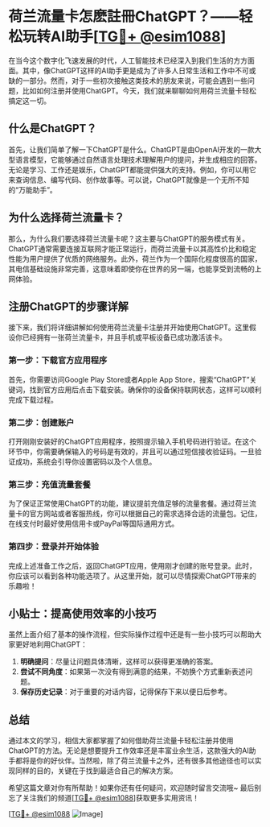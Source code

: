# 荷兰流量卡怎麽註冊ChatGPT？——轻松玩转AI助手[[TG💪+ @esim1088](https://t.me/s/esim1088)]

在当今这个数字化飞速发展的时代，人工智能技术已经深入到我们生活的方方面面。其中，像ChatGPT这样的AI助手更是成为了许多人日常生活和工作中不可或缺的一部分。然而，对于一些初次接触这类技术的朋友来说，可能会遇到一些问题，比如如何注册并使用ChatGPT。今天，我们就来聊聊如何用荷兰流量卡轻松搞定这一切。

## 什么是ChatGPT？

首先，让我们简单了解一下ChatGPT是什么。ChatGPT是由OpenAI开发的一款大型语言模型，它能够通过自然语言处理技术理解用户的提问，并生成相应的回答。无论是学习、工作还是娱乐，ChatGPT都能提供强大的支持。例如，你可以用它来查询信息、编写代码、创作故事等。可以说，ChatGPT就像是一个无所不知的“万能助手”。

## 为什么选择荷兰流量卡？

那么，为什么我们要选择荷兰流量卡呢？这主要与ChatGPT的服务模式有关。ChatGPT通常需要连接互联网才能正常运行，而荷兰流量卡以其高性价比和稳定性能为用户提供了优质的网络服务。此外，荷兰作为一个国际化程度很高的国家，其电信基础设施非常完善，这意味着即使你在世界的另一端，也能享受到流畅的上网体验。

## 注册ChatGPT的步骤详解

接下来，我们将详细讲解如何使用荷兰流量卡注册并开始使用ChatGPT。这里假设你已经拥有一张荷兰流量卡，并且手机或平板设备已成功激活该卡。

### 第一步：下载官方应用程序

首先，你需要访问Google Play Store或者Apple App Store，搜索“ChatGPT”关键词，找到官方应用后点击下载安装。确保你的设备保持联网状态，这样可以顺利完成下载过程。

### 第二步：创建账户

打开刚刚安装好的ChatGPT应用程序，按照提示输入手机号码进行验证。在这个环节中，你需要确保输入的号码是有效的，并且可以通过短信接收验证码。一旦验证成功，系统会引导你设置密码以及个人信息。

### 第三步：充值流量套餐

为了保证正常使用ChatGPT的功能，建议提前充值足够的流量套餐。通过荷兰流量卡的官方网站或者客服热线，你可以根据自己的需求选择合适的流量包。记住，在线支付时最好使用信用卡或PayPal等国际通用方式。

### 第四步：登录并开始体验

完成上述准备工作之后，返回ChatGPT应用，使用刚才创建的账号登录。此时，你应该可以看到各种功能选项了。从这里开始，就可以尽情探索ChatGPT带来的乐趣啦！

## 小贴士：提高使用效率的小技巧

虽然上面介绍了基本的操作流程，但实际操作过程中还是有一些小技巧可以帮助大家更好地利用ChatGPT：

1. **明确提问**：尽量让问题具体清晰，这样可以获得更准确的答案。
2. **尝试不同角度**：如果第一次没有得到满意的结果，不妨换个方式重新表述问题。
3. **保存历史记录**：对于重要的对话内容，记得保存下来以便日后参考。

## 总结

通过本文的学习，相信大家都掌握了如何借助荷兰流量卡轻松注册并使用ChatGPT的方法。无论是想要提升工作效率还是丰富业余生活，这款强大的AI助手都将是你的好伙伴。当然啦，除了荷兰流量卡之外，还有很多其他途径也可以实现同样的目的，关键在于找到最适合自己的解决方案。

希望这篇文章对你有所帮助！如果你还有任何疑问，欢迎随时留言交流哦~ 最后别忘了关注我们的频道[[TG💪+ @esim1088](https://t.me/s/esim1088)]获取更多实用资讯！

[[TG💪+ @esim1088](https://t.me/s/esim1088) ![Image](https://i.postimg.cc/4NQfJmqS/Snipaste-2025-05-13-00-14-12.png)]